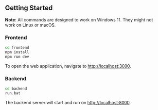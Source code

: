 ## Getting Started

**Note:** All commands are designed to work on Windows 11. They might not work on Linux or macOS.

### Frontend

```sh
cd frontend
npm install
npm run dev
```

To open the web application, navigate to [http://localhost:3000](http://localhost:3000).

### Backend

```sh
cd backend
run.bat
```

The backend server will start and run on [http://localhost:8000](http://localhost:8000).
